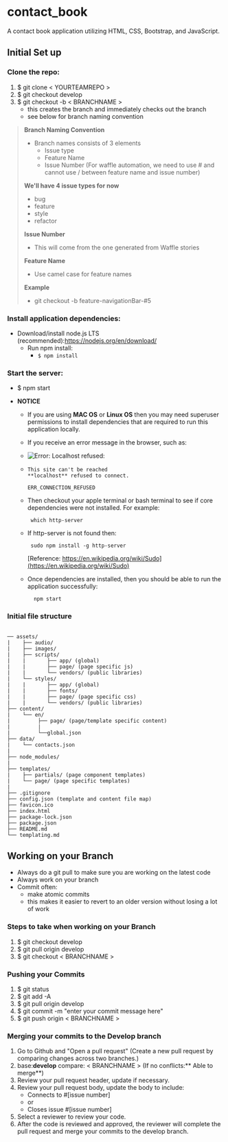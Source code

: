 # contact_book
A contact book application utilizing HTML, CSS, Bootstrap, and JavaScript.

## Initial Set up

### Clone the repo:
 1. $ git clone < YOURTEAMREPO >
 2. $ git checkout develop
 3. $ git checkout -b < BRANCHNAME >
     - this creates the branch and immediately checks out the branch
     - see below for branch naming convention

> **Branch Naming Convention**
> - Branch names consists of 3 elements
>   - Issue type
>   - Feature Name
>   - Issue Number (For waffle automation, we need to use # and cannot use / between feature name and issue number)
>
> **We'll have 4 issue types for now**
> - bug
> - feature
> - style
> - refactor
>
> **Issue Number**
> - This will come from the one generated from Waffle stories
>
> **Feature Name**
> - Use camel case for feature names
>
> **Example**
> - git checkout -b feature-navigationBar-#5

### Install application dependencies:
- Download/install node.js LTS (recommended):https://nodejs.org/en/download/
  - Run npm install:
    - `$ npm install`

### Start the server:
- $ npm start

- **NOTICE**
  - If you are using **MAC OS** or **Linux OS**
    then you may need superuser permissions to install
    dependencies that are required to run this application locally.
  - If you receive an error message in the browser, such as:
  - ![Error: Localhost refused:][img]
  - [img]: /assets/images/error.png 
    ```
    This site can't be reached 
    **localhost** refused to connect.

    ERR_CONNECTION_REFUSED
    ```
  - Then checkout your apple terminal or bash terminal to see if core dependencies were not installed. For example:

    ```
     which http-server
    
    ```
  
  - If http-server is not found then:

    ```
     sudo npm install -g http-server
    
    ```
    [Reference: https://en.wikipedia.org/wiki/Sudo](https://en.wikipedia.org/wiki/Sudo)

  - Once dependencies are installed, then you should be able to run the application successfully:
    
    ```
      npm start

    ```


### Initial file structure
```

── assets/
|    ├── audio/
|    ├── images/
|    ├── scripts/
|    |       ├── app/ (global)
|    |       ├── page/ (page specific js)
|    |       └── vendors/ (public libraries)
|    └── styles/
|    |       ├── app/ (global)
|    |       ├── fonts/
|    |       ├── page/ (page specific css)
|    |       └── vendors/ (public libraries)
├── content/
|    └── en/
|         ├── page/ (page/template specific content)
|         |
|         └──global.json
├── data/
|    └── contacts.json
|
├── node_modules/
|
├── templates/
|    ├── partials/ (page component templates)
|    └── page/ (page specific templates)
|
├── .gitignore
├── config.json (template and content file map)
├── favicon.ico
├── index.html
├── package-lock.json
├── package.json
├── README.md
└── templating.md

```

## Working on your Branch

- Always do a git pull to make sure you are working on the latest code
- Always work on your branch
- Commit often: 
	- make atomic commits 
	- this makes it easier to revert to an older version without losing a lot of work

### Steps to take when working on your Branch
1. $ git checkout develop  
2. $ git pull origin develop  
3. $ git checkout < BRANCHNAME >

### Pushing your Commits
1. $ git status
2. $ git add -A
3. $ git pull origin develop
4. $ git commit -m "enter your commit message here"
5. $ git push origin < BRANCHNAME >

### Merging your commits to the Develop branch
1. Go to Github and "Open a pull request"
   (Create a new pull request by comparing changes across two branches.) 
2. base:**develop** compare: < BRANCHNAME >
   (If no conflicts:** Able to merge**)
3. Review your pull request header, update if necessary.
4. Review your pull request body, update the body to include:
    - Connects to #[issue number]
    -  or
    - Closes issue #[issue number]
5. Select a reviewer to review your code.
6. After the code is reviewed and approved, the reviewer will
   complete the pull request and merge your commits to the develop branch.